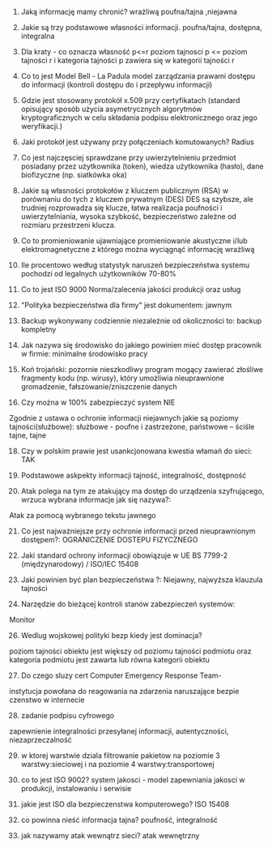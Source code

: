 1. Jaką informację mamy chronić?
wrażliwą  poufna/tajna ,niejawna

2. Jakie są trzy podstawowe własności informacji.
poufna/tajna,  dostępna, integralna 

3. Dla kraty - co oznacza własność p<=r
poziom tajnosci p <= poziom tajności r i kategoria tajności p zawiera się w kategorii tajności r

4. Co to jest Model Bell - La Padula
model zarządzania prawami dostępu do informacji (kontroli dostępu do i przepływu informacji)

5. Gdzie jest stosowany protokół x.509
przy certyfikatach (standard opisujący sposób użycia asymetrycznych algorytmów kryptograficznych w celu składania podpisu elektronicznego oraz jego weryfikacji.)

6. Jaki protokół jest używany przy połączeniach komutowanych? Radius

8. Co jest najczęsciej sprawdzane przy uwierzytelnieniu  przedmiot posiadany przez użytkownika (token), wiedza użytkownika (hasło), dane biofizyczne (np. siatkówka oka)

9. Jakie są własności protokołów z kluczem publicznym (RSA) w porównaniu do tych
z kluczem prywatnym (DES) DES są szybsze, ale trudniej rozprowadza się klucze, łatwa realizacja poufności i uwierzytelniania, wysoka szybkość, bezpieczeństwo zależne od rozmiaru przestrzeni klucza.

10. Co to promieniowanie ujawniające
promieniowanie akustyczne i/lub elektromagnetyczne z którego można
wyciągnąć informację wrażliwą

11. Ile procentowo według statystyk naruszeń bezpieczeństwa systemu pochodzi od legalnych użytkowników 70-80%

12. Co to jest ISO 9000
Norma/zalecenia jakości produkcji oraz usług

13. "Polityka bezpieczeństwa dla firmy" jest dokumentem: jawnym

14. Backup wykonywany codziennie niezależnie od okoliczności to: backup kompletny

15. Jak nazywa się środowisko do jakiego powinien mieć dostęp pracownik w
firmie: minimalne środowisko pracy

16. Koń trojański: pozornie nieszkodliwy program mogący zawierać złośliwe fragmenty kodu (np. wirusy), który umożliwia nieuprawnione gromadzenie, fałszowanie/zniszczenie danych

17. Czy można w 100% zabezpieczyć system NIE

Zgodnie z ustawa o ochronie informacji niejawnych jakie są poziomy tajności(służbowe): służbowe - poufne i zastrzeżone, państwowe – ściśle tajne, tajne

18. Czy w polskim prawie jest usankcjonowana kwestia włamań do sieci: TAK

19. Podstawowe askpekty informacji
tajność, integralność, dostępność

20. Atak polega na tym ze atakujący ma dostęp do urządzenia szyfrującego, wrzuca wybrana informacje jak się nazywa?: 

Atak za pomocą wybranego tekstu jawnego

21. Co jest najważniejsze przy ochronie informacji przed nieuprawnionym dostępem?: 
OGRANICZENIE DOSTEPU FIZYCZNEGO

22. Jaki standard ochrony informacji obowiązuje w UE
BS 7799-2 (międzynarodowy) / ISO/IEC 15408

23. Jaki powinien być plan bezpieczeństwa ?:
Niejawny, najwyższa klauzula tajności

24. Narzędzie do bieżącej kontroli stanów zabezpieczeń systemów: 

Monitor

26. Wedlug wojskowej polityki bezp kiedy jest dominacja? 

poziom tajności obiektu jest większy od poziomu tajności podmiotu oraz kategoria podmiotu jest zawarta lub równa kategorii obiektu

27. Do czego sluzy cert Computer Emergency Response Team- 

instytucja powołana do reagowania na zdarzenia naruszające bezpie czenstwo w internecie 

28. zadanie podpisu cyfrowego 

zapewnienie integralności przesyłanej informacji, autentyczności, niezaprzeczalność

29. w ktorej warstwie dziala filtrowanie pakietow
na poziomie 3 warstwy:sieciowej i na poziomie 4 warstwy:transportowej

30. co to jest ISO 9002?
system jakosci - model zapewniania jakosci w produkcji, instalowaniu i serwisie

31. jakie jest ISO dla bezpieczenstwa komputerowego?
ISO 15408

32. co powinna nieść informacja tajna? 
poufność, integralność

33. jak nazywamy atak wewnątrz sieci? 
atak wewnętrzny
